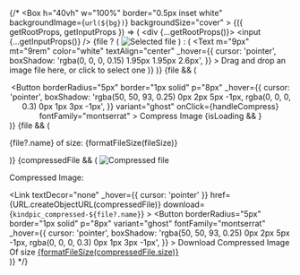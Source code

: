 {/* <Flex>
        <Box>
          <Box
            h="40vh"
            w="100%"
            border="0.5px inset white"
            backgroundImage={`url(${bg})`}
            backgroundSize="cover"
          >
            <Dropzone onDrop={handleDrop}>
              {({ getRootProps, getInputProps }) => (
                <div {...getRootProps()}>
                  <input {...getInputProps()} />
                  {file ? (
                    <Image
                      h="22rem"
                      w="22rem"
                      objectFit="cover"
                      src={URL.createObjectURL(file)}
                      alt="Selected file"
                      className="preview-image"
                    />
                  ) : (
                    <Box>
                      <Text
                        m="9px"
                        mt="9rem"
                        color="white"
                        textAlign="center"
                        _hover={{
                          cursor: 'pointer',
                          boxShadow: 'rgba(0, 0, 0, 0.15) 1.95px 1.95px 2.6px',
                        }}
                      >
                        Drag and drop an image file here, or click to select one
                      </Text>
                    </Box>
                  )}
                </div>
              )}
            </Dropzone>
          </Box>
          {file && (
            <Center>
              <Flex gap="1rem" p="13px">
                <Button
                  borderRadius="5px"
                  border="1px solid"
                  p="8px"
                  _hover={{
                    cursor: 'pointer',
                    boxShadow:
                      'rgba(50, 50, 93, 0.25) 0px 2px 5px -1px, rgba(0, 0, 0, 0.3) 0px 1px 3px -1px',
                  }}
                  variant="ghost"
                  onClick={handleCompress}
                  fontFamily="montserrat"
                >
                  Compress Image
                </Button>
                {isLoading && <Spinner borderRadius="5px" border="1px solid" p="8px" />}
              </Flex>
            </Center>
          )}
          {file && (
            <p>
              {file?.name} of size: {formatFileSize(fileSize)}
            </p>
          )}
        </Box>
        {compressedFile && (
          <Container>
            <Image
              h="22rem"
              objectFit="cover"
              src={URL.createObjectURL(compressedFile)}
              alt="Compressed file"
              className="preview-image"
            />
            <p>Compressed Image:</p>
            <Link
              textDecor="none"
              _hover={{ cursor: 'pointer' }}
              href={URL.createObjectURL(compressedFile)}
              download={`kindpic_compressed-${file?.name}`}
            >
              <Button
                borderRadius="5px"
                border="1px solid"
                p="8px"
                variant="ghost"
                fontFamily="montserrat"
                _hover={{
                  cursor: 'pointer',
                  boxShadow:
                    'rgba(50, 50, 93, 0.25) 0px 2px 5px -1px, rgba(0, 0, 0, 0.3) 0px 1px 3px -1px',
                }}
              >
                Download Compressed Image
              </Button>
            </Link>
            <Text>
              Of size <u> {formatFileSize(compressedFile.size)}</u>
            </Text>
            <br />
          </Container>
        )}
      </Flex> */}